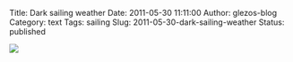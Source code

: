 Title: Dark sailing weather
Date: 2011-05-30 11:11:00
Author: glezos-blog
Category: text
Tags: sailing
Slug: 2011-05-30-dark-sailing-weather
Status: published

![](http://media.tumblr.com/tumblr_lsbcidiZOC1qati3p.jpg)
